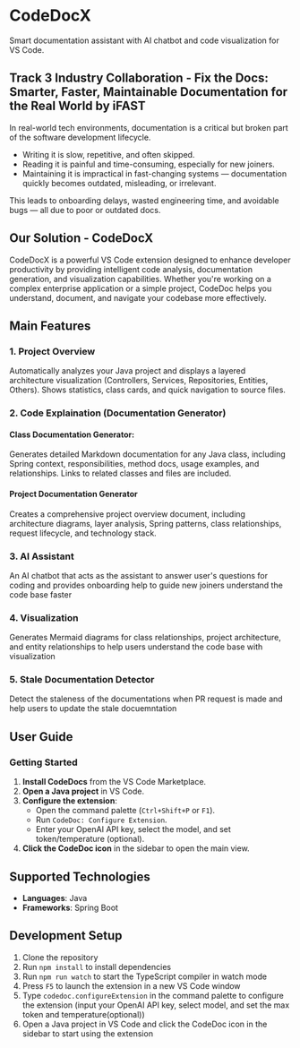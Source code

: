# CodeDocX

Smart documentation assistant with AI chatbot and code visualization for VS Code.

## Track 3 Industry Collaboration - Fix the Docs: Smarter, Faster, Maintainable Documentation for the Real World by iFAST
In real-world tech environments, documentation is a critical but broken part of the software development lifecycle.
- Writing it is slow, repetitive, and often skipped.
- Reading it is painful and time-consuming, especially for new joiners.
- Maintaining it is impractical in fast-changing systems — documentation quickly becomes outdated, misleading, or irrelevant.

This leads to onboarding delays, wasted engineering time, and avoidable bugs — all due to poor or outdated docs.

## Our Solution - CodeDocX

CodeDocX is a powerful VS Code extension designed to enhance developer productivity by providing intelligent code analysis, documentation generation, and visualization capabilities. Whether you're working on a complex enterprise application or a simple project, CodeDoc helps you understand, document, and navigate your codebase more effectively.

## Main Features

### 1. Project Overview 
Automatically analyzes your Java project and displays a layered architecture visualization (Controllers, Services, Repositories, Entities, Others). Shows statistics, class cards, and quick navigation to source files.

### 2. Code Explaination (Documentation Generator)
#### Class Documentation Generator:
Generates detailed Markdown documentation for any Java class, including Spring context, responsibilities, method docs, usage examples, and relationships. Links to related classes and files are included.

#### Project Documentation Generator
Creates a comprehensive project overview document, including architecture diagrams, layer analysis, Spring patterns, class relationships, request lifecycle, and technology stack.

### 3. AI Assistant 
An AI chatbot that acts as the assistant to answer user's questions for coding and provides onboarding help to guide new joiners understand the code base faster

### 4. Visualization
Generates Mermaid diagrams for class relationships, project architecture, and entity relationships to help users understand the code base with visualization

### 5. Stale Documentation Detector
Detect the staleness of the documentations when PR request is made and help users to update the stale docuemntation

## User Guide

### Getting Started

1. **Install CodeDocs** from the VS Code Marketplace.
2. **Open a Java project** in VS Code.
3. **Configure the extension**:
	- Open the command palette (`Ctrl+Shift+P` or `F1`).
	- Run `CodeDoc: Configure Extension`.
	- Enter your OpenAI API key, select the model, and set token/temperature (optional).
4. **Click the CodeDoc icon** in the sidebar to open the main view.

## Supported Technologies

- **Languages**: Java 
- **Frameworks**: Spring Boot 

## Development Setup

1. Clone the repository
2. Run `npm install` to install dependencies
3. Run `npm run watch` to start the TypeScript compiler in watch mode
4. Press `F5` to launch the extension in a new VS Code window
5. Type `codedoc.configureExtension` in the command palette to configure the extension (input your OpenAI API key, select model, and set the max token and temperature(optional))
6. Open a Java project in VS Code and click the CodeDoc icon in the sidebar to start using the extension
